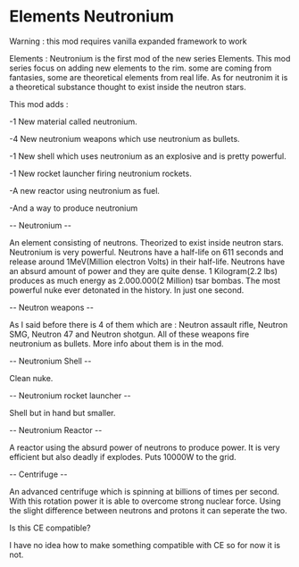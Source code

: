 # Elements Neutronium

Warning : this mod requires vanilla expanded framework to work

Elements : Neutronium is the first mod of the new series Elements. This mod series focus on adding new elements to the rim. some are coming from fantasies, some are theoretical elements from real life. As for neutronim it is a theoretical substance thought to exist inside the neutron stars.

This mod adds :

-1 New material called neutronium.

-4 New neutronium weapons which use neutronium as bullets.

-1 New shell which uses neutronium as an explosive and is pretty powerful.

-1 New rocket launcher firing neutronium rockets.

-A new reactor using neutronium as fuel.

-And a way to produce neutronium

-- Neutronium --

An element consisting of neutrons. Theorized to exist inside neutron stars. Neutronium is very powerful. Neutrons have a half-life on 611 seconds and release around 1MeV(Million electron Volts) in their half-life. Neutrons have an absurd amount of power and they are quite dense. 1 Kilogram(2.2 lbs) produces as much energy as 2.000.000(2 Million) tsar bombas. The most powerful nuke ever detonated in the history. In just one second.

-- Neutron weapons --

As I said before there is 4 of them which are : Neutron assault rifle, Neutron SMG, Neutron 47 and Neutron shotgun. All of these weapons fire neutronium as bullets. More info about them is in the mod.

-- Neutronium Shell --

Clean nuke.

-- Neutronium rocket launcher --

Shell but in hand but smaller.

-- Neutronium Reactor -- 

A reactor using the absurd power of neutrons to produce power. It is very efficient but also deadly if explodes. Puts 10000W to the grid.

-- Centrifuge --

An advanced centrifuge which is spinning at billions of times per second. With this rotation power it is able to overcome strong nuclear force. Using the slight difference between neutrons and protons it can seperate the two.

Is this CE compatible?
  
I have no idea how to make something compatible with CE so for now it is not.
